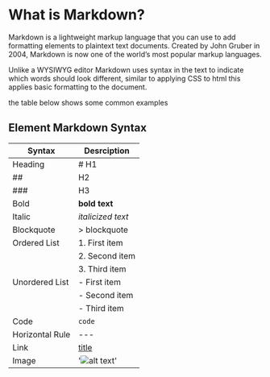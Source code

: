 
# What is Markdown?
Markdown is a lightweight markup language that you can use to add formatting elements to plaintext text documents. 
Created by John Gruber in 2004, Markdown is now one of the world’s most popular markup languages.

Unlike a WYSIWYG editor Markdown uses syntax in the text to indicate which words should look different, 
similar to applying CSS to html this applies basic formatting to the document.

the table below shows some common examples

## Element	Markdown Syntax

| Syntax | Desrciption |
|--------|-------------|
| Heading|	# H1 |
| ##     | H2 |
| ###    | H3 |
| Bold	  | **bold text** |
| Italic |	*italicized text* |
| Blockquote	| > blockquote |
| Ordered List	| 1. First item |
|             | 2. Second item |
|             | 3. Third item |
| Unordered List|	- First item |
|             | - Second item |
|  | - Third item |
| Code	  | `code` |
| Horizontal Rule | 	--- | 
| Link	    | [title](https://www.example.com) |
| Image	 | '![alt text](image.jpg)' |
